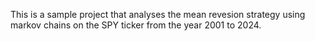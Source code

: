 This is a sample project that analyses the mean revesion strategy using markov chains on the SPY ticker from the year 2001 to 2024. 
